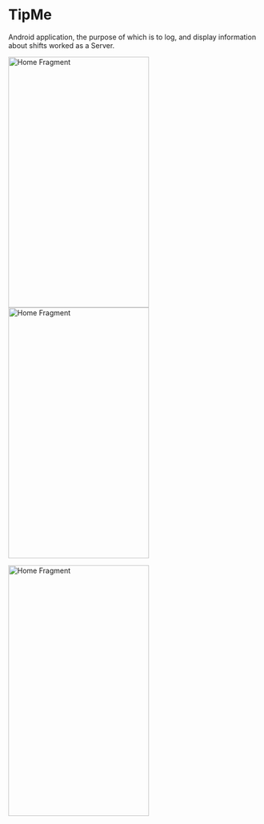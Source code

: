 # TipMe
Android application, the purpose of which is to log, and display information about shifts worked as a Server.

<img 
  src="https://cloud.githubusercontent.com/assets/10732162/14151230/eca33e42-f67a-11e5-929f-ef1df01dd039.png" 
  alt="Home Fragment" 
  width = "281.25px"
  height = "500px"/>
<img 
  src="https://cloud.githubusercontent.com/assets/10732162/14151231/ecaadec2-f67a-11e5-9009-3fd550b737c7.png" 
  alt="Home Fragment" 
  width = "281.25px"
  height = "500px"/>
  
<img 
  src="https://cloud.githubusercontent.com/assets/10732162/14151229/eca269e0-f67a-11e5-9808-fadecb0cc728.png" 
  alt="Home Fragment" 
  width = "281.25px"
  height = "500px"/>
